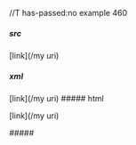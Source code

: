 //T has-passed:no
example 460
##### src
[link](/my uri)
##### xml
<?xml version="1.0" encoding="UTF-8"?>
<!DOCTYPE document SYSTEM "CommonMark.dtd">
<document xmlns="http://commonmark.org/xml/1.0">
  <paragraph>
    <text>[link](/my uri)</text>
  </paragraph>
</document>
##### html
<p>[link](/my uri)</p>
#####
